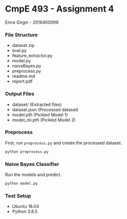 # CmpE 493 - Assignment 4

Emre Girgin - 2016400099

### File Structure

- dataset.zip
- eval.py
- feature_extractor.py
- model.py
- naiveBayes.py
- preprocess.py
- readme.md
- report.pdf

### Output Files

- dataset/ (Extracted files)
- dataset.json (Processed dataset)
- model.pth (Pickled Model 1)
- model_mi.pth (Pickled Model 2)

### Preprocess

First, run ```preprocess.py``` and create the processed dataset.

``` bash
python preprocess.py
```

### Naive Bayes Classifier

Run the models and predict.

```bash
python model.py
```

### Test Setup

- Ubuntu 18.04
- Python 3.8.5
